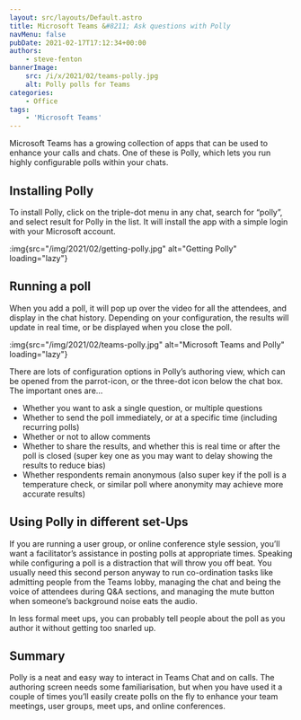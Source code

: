 ```yaml
---
layout: src/layouts/Default.astro
title: Microsoft Teams &#8211; Ask questions with Polly
navMenu: false
pubDate: 2021-02-17T17:12:34+00:00
authors:
    - steve-fenton
bannerImage:
    src: /i/x/2021/02/teams-polly.jpg
    alt: Polly polls for Teams
categories:
    - Office
tags:
    - 'Microsoft Teams'
---
```


Microsoft Teams has a growing collection of apps that can be used to enhance your calls and chats. One of these is Polly, which lets you run highly configurable polls within your chats.

## Installing Polly

To install Polly, click on the triple-dot menu in any chat, search for “polly”, and select result for Polly in the list. It will install the app with a simple login with your Microsoft account.

:img{src="/img/2021/02/getting-polly.jpg" alt="Getting Polly" loading="lazy"}

## Running a poll

When you add a poll, it will pop up over the video for all the attendees, and display in the chat history. Depending on your configuration, the results will update in real time, or be displayed when you close the poll.

:img{src="/img/2021/02/teams-polly.jpg" alt="Microsoft Teams and Polly" loading="lazy"}

There are lots of configuration options in Polly’s authoring view, which can be opened from the parrot-icon, or the three-dot icon below the chat box. The important ones are…

- Whether you want to ask a single question, or multiple questions
- Whether to send the poll immediately, or at a specific time (including recurring polls)
- Whether or not to allow comments
- Whether to share the results, and whether this is real time or after the poll is closed (super key one as you may want to delay showing the results to reduce bias)
- Whether respondents remain anonymous (also super key if the poll is a temperature check, or similar poll where anonymity may achieve more accurate results)

## Using Polly in different set-Ups

If you are running a user group, or online conference style session, you’ll want a facilitator’s assistance in posting polls at appropriate times. Speaking while configuring a poll is a distraction that will throw you off beat. You usually need this second person anyway to run co-ordination tasks like admitting people from the Teams lobby, managing the chat and being the voice of attendees during Q&A sections, and managing the mute button when someone’s background noise eats the audio.

In less formal meet ups, you can probably tell people about the poll as you author it without getting too snarled up.

## Summary

Polly is a neat and easy way to interact in Teams Chat and on calls. The authoring screen needs some familiarisation, but when you have used it a couple of times you’ll easily create polls on the fly to enhance your team meetings, user groups, meet ups, and online conferences.